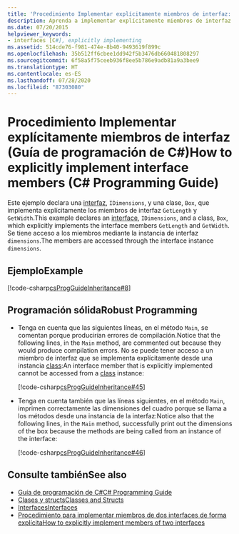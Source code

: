 ```yaml
---
title: 'Procedimiento Implementar explícitamente miembros de interfaz: Guía de programación de C#'
description: Aprenda a implementar explícitamente miembros de interfaz en este ejemplo de C#. Se accede a los miembros mediante la instancia de interfaz.
ms.date: 07/20/2015
helpviewer_keywords:
- interfaces [C#], explicitly implementing
ms.assetid: 514cde76-f981-474e-8b40-9493619f899c
ms.openlocfilehash: 35b512ff6cbee1dd942f5b3476db660481808297
ms.sourcegitcommit: 6f58a5f75ceeb936f8ee5b786e9adb81a9a3bee9
ms.translationtype: HT
ms.contentlocale: es-ES
ms.lasthandoff: 07/28/2020
ms.locfileid: "87303080"
---
```

# <a name="how-to-explicitly-implement-interface-members-c-programming-guide"></a><span data-ttu-id="fbcf8-104">Procedimiento Implementar explícitamente miembros de interfaz (Guía de programación de C#)</span><span class="sxs-lookup"><span data-stu-id="fbcf8-104">How to explicitly implement interface members (C# Programming Guide)</span></span>
<span data-ttu-id="fbcf8-105">Este ejemplo declara una [interfaz](../../language-reference/keywords/interface.md), `IDimensions`, y una clase, `Box`, que implementa explícitamente los miembros de interfaz `GetLength` y `GetWidth`.</span><span class="sxs-lookup"><span data-stu-id="fbcf8-105">This example declares an [interface](../../language-reference/keywords/interface.md), `IDimensions`, and a class, `Box`, which explicitly implements the interface members `GetLength` and `GetWidth`.</span></span> <span data-ttu-id="fbcf8-106">Se tiene acceso a los miembros mediante la instancia de interfaz `dimensions`.</span><span class="sxs-lookup"><span data-stu-id="fbcf8-106">The members are accessed through the interface instance `dimensions`.</span></span>  
  
## <a name="example"></a><span data-ttu-id="fbcf8-107">Ejemplo</span><span class="sxs-lookup"><span data-stu-id="fbcf8-107">Example</span></span>  
 [!code-csharp[csProgGuideInheritance#8](~/samples/snippets/csharp/VS_Snippets_VBCSharp/csProgGuideInheritance/CS/Inheritance.cs#8)]  
  
## <a name="robust-programming"></a><span data-ttu-id="fbcf8-108">Programación sólida</span><span class="sxs-lookup"><span data-stu-id="fbcf8-108">Robust Programming</span></span>  
  
- <span data-ttu-id="fbcf8-109">Tenga en cuenta que las siguientes líneas, en el método `Main`, se comentan porque producirían errores de compilación.</span><span class="sxs-lookup"><span data-stu-id="fbcf8-109">Notice that the following lines, in the `Main` method, are commented out because they would produce compilation errors.</span></span> <span data-ttu-id="fbcf8-110">No se puede tener acceso a un miembro de interfaz que se implementa explícitamente desde una instancia [class](../../language-reference/keywords/class.md):</span><span class="sxs-lookup"><span data-stu-id="fbcf8-110">An interface member that is explicitly implemented cannot be accessed from a [class](../../language-reference/keywords/class.md) instance:</span></span>  
  
     [!code-csharp[csProgGuideInheritance#45](~/samples/snippets/csharp/VS_Snippets_VBCSharp/csProgGuideInheritance/CS/Inheritance.cs#45)]  
  
- <span data-ttu-id="fbcf8-111">Tenga en cuenta también que las líneas siguientes, en el método `Main`, imprimen correctamente las dimensiones del cuadro porque se llama a los métodos desde una instancia de la interfaz:</span><span class="sxs-lookup"><span data-stu-id="fbcf8-111">Notice also that the following lines, in the `Main` method, successfully print out the dimensions of the box because the methods are being called from an instance of the interface:</span></span>  
  
     [!code-csharp[csProgGuideInheritance#46](~/samples/snippets/csharp/VS_Snippets_VBCSharp/csProgGuideInheritance/CS/Inheritance.cs#46)]  
  
## <a name="see-also"></a><span data-ttu-id="fbcf8-112">Consulte también</span><span class="sxs-lookup"><span data-stu-id="fbcf8-112">See also</span></span>

- [<span data-ttu-id="fbcf8-113">Guía de programación de C#</span><span class="sxs-lookup"><span data-stu-id="fbcf8-113">C# Programming Guide</span></span>](../index.md)
- [<span data-ttu-id="fbcf8-114">Clases y structs</span><span class="sxs-lookup"><span data-stu-id="fbcf8-114">Classes and Structs</span></span>](../classes-and-structs/index.md)
- [<span data-ttu-id="fbcf8-115">Interfaces</span><span class="sxs-lookup"><span data-stu-id="fbcf8-115">Interfaces</span></span>](./index.md)
- [<span data-ttu-id="fbcf8-116">Procedimiento para implementar miembros de dos interfaces de forma explícita</span><span class="sxs-lookup"><span data-stu-id="fbcf8-116">How to explicitly implement members of two interfaces</span></span>](./how-to-explicitly-implement-members-of-two-interfaces.md)
